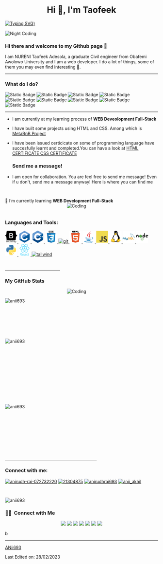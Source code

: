 
<h1 align="center">Hi 👋, I'm Taofeek  </h1>


[![Typing SVG](https://readme-typing-svg.herokuapp.com?size=18&center=true&vCenter=true&width=420&lines=A+web+developer+with+true+passion))](https://git.io/typing-svg)

<img alt="Night Coding" src="https://media.giphy.com/media/f3iwJFOVOwuy7K6FFw/giphy.gif" width=100% height="300px" align="center"/>

### Hi there and welcome to my Github page 👋

I am NURENI Taofeek Adesola, a graduate Civil engineer from Obafemi Awolowo University and I am a web developer. I do a lot of things, some of them you may even find interesting 🤞.

---

### What do I do?
<p>
<img alt="Static Badge" src="https://img.shields.io/badge/React-%2061DAFB?style=for-the-badge&logo=react&logoColor=%2361DAFB&labelColor=black&color=%2361DAFB">
<img alt="Static Badge" src="https://img.shields.io/badge/HTML-%20E34F26?style=for-the-badge&logo=html5&logoColor=%23E34F26&labelColor=black&color=%23E34F26">
<img alt="Static Badge" src="https://img.shields.io/badge/CSS-1572B6?style=for-the-badge&logo=CSS3&logoColor=%231572B6&labelColor=black&color=%231572B6">
<img alt="Static Badge" src="https://img.shields.io/badge/JAVASCRIPT-F7DF1E?style=for-the-badge&logo=JavaScript&logoColor=%23F7DF1E&labelColor=black&color=%23F7DF1E">
<img alt="Static Badge" src="https://img.shields.io/badge/ANGULAR-0F0F11?style=for-the-badge&logo=Angular&logoColor=%23DD1100&labelColor=black&color=%23DD1100">
<img alt="Static Badge" src="https://img.shields.io/badge/BOOTSTRAP-%237952B3?style=for-the-badge&logo=Bootstrap&logoColor=%237952B3&labelColor=black&color=%237952B3">
<img alt="Static Badge" src="https://img.shields.io/badge/NODE.JS-%23339933?style=for-the-badge&logo=Node.js&logoColor=%23339933&labelColor=black&color=%23339933">
<img alt="Static Badge" src="https://img.shields.io/badge/MYSQL-%234479A1?style=for-the-badge&logo=MySQL&logoColor=%234479A1&labelColor=black&color=%234479A1">
<img alt="Static Badge" src="https://img.shields.io/badge/C%23-%23512BD4?style=for-the-badge&logo=C%23&logoColor=%23512BD4&labelColor=black&color=%23512BD4">
</p>

---

- I am currently at my learning process of  **WEB Deveolopment Full-Stack** 
- I have built some projects using HTML and CSS. Among which is <a href="https://nurenitaofeek.github.io/project1/"> MetaBnB Project </a>
- I have been issued certicicate on some of programming language have succesfully learnt and completed.You can have a look at <a href="https://api2.sololearn.com/v2/certificates/CC-KKT38IOV/image/png"> HTML CERTIFICATE </a>  <a href="https://api2.sololearn.com/v2/certificates/CC-FXUGIS3D/image/png"> CSS CERTIFICATE </a>  


  ### Send me a message!
  
- I am open for collaboration. You are feel free to send me message! Even if u don't, send me a message anyway! Here is where you can find me


















<!-- ## 👋 &nbsp;Hey there! I'm Aditya -->

<p align="left"> <a href="https://twitter.com/" target="blank"><img src="https://img.shields.io/twitter/follow/?logo=twitter&style=for-the-badge" alt="" /></a> </p>

🌱 I’m currently learning **WEB Development Full-Stack**
<img align="right" alt="Coding" width="300" src="https://i.pinimg.com/originals/81/17/8b/81178b47a8598f0c81c4799f2cdd4057.gif">


<br>
<h3 align="left">Languages and Tools:</h3>
<p align="left"> <a href="https://getbootstrap.com" target="_blank" rel="noreferrer"> <img src="https://raw.githubusercontent.com/devicons/devicon/master/icons/bootstrap/bootstrap-plain-wordmark.svg" alt="bootstrap" width="40" height="40"/> </a> <a href="https://www.cprogramming.com/" target="_blank" rel="noreferrer"> <img src="https://raw.githubusercontent.com/devicons/devicon/master/icons/c/c-original.svg" alt="c" width="40" height="40"/> </a> <a href="https://www.w3schools.com/cpp/" target="_blank" rel="noreferrer"> <img src="https://raw.githubusercontent.com/devicons/devicon/master/icons/cplusplus/cplusplus-original.svg" alt="cplusplus" width="40" height="40"/> </a> <a href="https://www.w3schools.com/css/" target="_blank" rel="noreferrer"> <img src="https://raw.githubusercontent.com/devicons/devicon/master/icons/css3/css3-original-wordmark.svg" alt="css3" width="40" height="40"/> </a> <a href="https://git-scm.com/" target="_blank" rel="noreferrer"> <img src="https://www.vectorlogo.zone/logos/git-scm/git-scm-icon.svg" alt="git" width="40" height="40"/> </a> <a href="https://www.w3.org/html/" target="_blank" rel="noreferrer"> <img src="https://raw.githubusercontent.com/devicons/devicon/master/icons/html5/html5-original-wordmark.svg" alt="html5" width="40" height="40"/> </a> <a href="https://www.java.com" target="_blank" rel="noreferrer"> <img src="https://raw.githubusercontent.com/devicons/devicon/master/icons/java/java-original.svg" alt="java" width="40" height="40"/> </a> <a href="https://developer.mozilla.org/en-US/docs/Web/JavaScript" target="_blank" rel="noreferrer"> <img src="https://raw.githubusercontent.com/devicons/devicon/master/icons/javascript/javascript-original.svg" alt="javascript" width="40" height="40"/> </a> <a href="https://www.linux.org/" target="_blank" rel="noreferrer"> <img src="https://raw.githubusercontent.com/devicons/devicon/master/icons/linux/linux-original.svg" alt="linux" width="40" height="40"/> </a> <a href="https://www.mysql.com/" target="_blank" rel="noreferrer"> <img src="https://raw.githubusercontent.com/devicons/devicon/master/icons/mysql/mysql-original-wordmark.svg" alt="mysql" width="40" height="40"/> </a> <a href="https://nodejs.org" target="_blank" rel="noreferrer"> <img src="https://raw.githubusercontent.com/devicons/devicon/master/icons/nodejs/nodejs-original-wordmark.svg" alt="nodejs" width="40" height="40"/> </a> <a href="https://www.python.org" target="_blank" rel="noreferrer"> <img src="https://raw.githubusercontent.com/devicons/devicon/master/icons/python/python-original.svg" alt="python" width="40" height="40"/> </a> <a href="https://reactjs.org/" target="_blank" rel="noreferrer"> <img src="https://raw.githubusercontent.com/devicons/devicon/master/icons/react/react-original-wordmark.svg" alt="react" width="40" height="40"/> </a> <a href="https://tailwindcss.com/" target="_blank" rel="noreferrer"> <img src="https://www.vectorlogo.zone/logos/tailwindcss/tailwindcss-icon.svg" alt="tailwind" width="40" height="40"/> </a> </p><br>


<hr width="36%" >

<h3>My GitHub Stats</h3>
<img align="right" alt="Coding" width="300" src="https://cdn.dribbble.com/users/1277312/screenshots/14733298/media/39b1045e593737587dd60e42c8422d1f.gif" >
<br>


<p><img align="left" src="https://github-readme-stats.vercel.app/api/top-langs?username=anii693&show_icons=true&theme=dark&locale=en&layout=compact" alt="anii693" /></p>

<br><br><br><br><br><br><br>
<p>&nbsp;<img align="left" src="https://github-readme-stats.vercel.app/api?username=anii693&show_icons=true&theme=dark&locale=en" alt="anii693" /></p>
<br><br><br><br><br><br><br><br><br><br>

<p><img align="left" src="https://github-readme-streak-stats.herokuapp.com/?user=anii693&theme=dark" alt="anii693" /></p>
<br><br><br><br><br><br><br><br><br><br>
<hr width="60%" >
<h3 align="left">Connect with me:</h3>
<p align="left">
<a href="https://linkedin.com/in/anirudh-rai-072732220" target="blank"><img align="center" src="https://raw.githubusercontent.com/rahuldkjain/github-profile-readme-generator/master/src/images/icons/Social/linked-in-alt.svg" alt="anirudh-rai-072732220" height="30" width="40" /></a>
<a href="https://stackoverflow.com/users/21304875" target="blank"><img align="center" src="https://raw.githubusercontent.com/rahuldkjain/github-profile-readme-generator/master/src/images/icons/Social/stack-overflow.svg" alt="21304875" height="30" width="40" /></a>
<a href="https://kaggle.com/anirudhrai693" target="blank"><img align="center" src="https://raw.githubusercontent.com/rahuldkjain/github-profile-readme-generator/master/src/images/icons/Social/kaggle.svg" alt="anirudhrai693" height="30" width="40" /></a>
<a href="https://instagram.com/anii_akhil" target="blank"><img align="center" src="https://raw.githubusercontent.com/rahuldkjain/github-profile-readme-generator/master/src/images/icons/Social/instagram.svg" alt="anii_akhil" height="30" width="40" /></a>
</p>
<br>
<p align="left"> <img src="https://komarev.com/ghpvc/?username=anii693&label=Profile%20views&color=0e75b6&style=flat" alt="anii693" /> </p>

### 🤝🏻 &nbsp;Connect with Me

<p align="center">
<a href="https://www.adityavsingh.com"><img src="https://img.shields.io/badge/-adityavsingh.com-3423A6?style=flat&logo=Google-Chrome&logoColor=white"/></a>
<a href="https://linkedin.com/in/AVS1508"><img src="https://img.shields.io/badge/-Aditya%20Vikram%20Singh-0077B5?style=flat&logo=Linkedin&logoColor=white"/></a>
<a href="mailto:avsingh@umass.edu"><img src="https://img.shields.io/badge/-avsingh@umass.edu-D14836?style=flat&logo=Gmail&logoColor=white"/></a>
<a href="https://instagram.com/adityavs_"><img src="https://img.shields.io/badge/-@adityavs__-E4405F?style=flat&logo=Instagram&logoColor=white"/></a>
<a href="https://facebook.com/AVS1508"><img src="https://img.shields.io/badge/-@AVS1508-1877F2?style=flat&logo=Facebook&logoColor=white"/></a>
<a href="https://www.pinterest.ca/AVS1508"><img src="https://img.shields.io/badge/-@AVS1508-BD081C?style=flat&logo=Pinterest&logoColor=white"/></a>
<a href="https://www.behance.net/AVS1508"><img src="https://img.shields.io/badge/-@AVS1508-1769FF?style=flat&logo=Behance&logoColor=white"/></a>
</p>
b

------


[ANii693](https://github.com/ANii693)

Last Edited on: 28/02/2023

<!--
**Nurenitaofeek/Nurenitaofeek** is a ✨ _special_ ✨ repository because its `README.md` (this file) appears on your GitHub profile.

